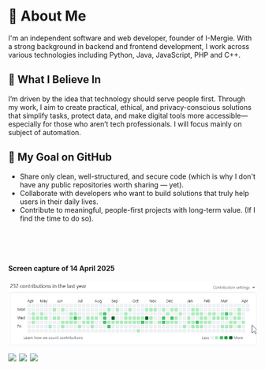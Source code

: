 # 👋 About Me

I'm an independent software and web developer, founder of I-Mergie. With a strong background in backend and frontend development, I work across various technologies including Python, Java, JavaScript, PHP and C++. 

## 🌱 What I Believe In
I’m driven by the idea that technology should serve people first. Through my work, I aim to create practical, ethical, and privacy-conscious solutions that simplify tasks, protect data, and make digital tools more accessible—especially for those who aren’t tech professionals.
I will focus mainly on subject of automation.

## 🤝 My Goal on GitHub

- Share only clean, well-structured, and secure code (which is why I don't have any public repositories worth sharing — yet).
- Collaborate with developers who want to build solutions that truly help users in their daily lives.
- Contribute to meaningful, people-first projects with long-term value. (If I find the time to do so).

<br>
<br>
<br>
<h4>Screen capture of 14 April 2025</h4>
<img src="/contribution.png" />

<p> 
    <a href="https://www.linkedin.com/in/yann-picot-993140151/" target="blank"><img align="left" width="22px"  src="https://cdn.jsdelivr.net/npm/simple-icons@v3/icons/linkedin.svg" /></a>
    <a href="https://twitter.com/picot_yann" target="blank"><img align="left" width="22px"  src="https://cdn.jsdelivr.net/npm/simple-icons@v3/icons/twitter.svg" /></a>
    <a href="mailto:i-mergie@proton.me" target="blank"><img align="left" width="22px" src="https://cdn.jsdelivr.net/npm/simple-icons@3.13.0/icons/mail-dot-ru.svg" /></a>
</p>
